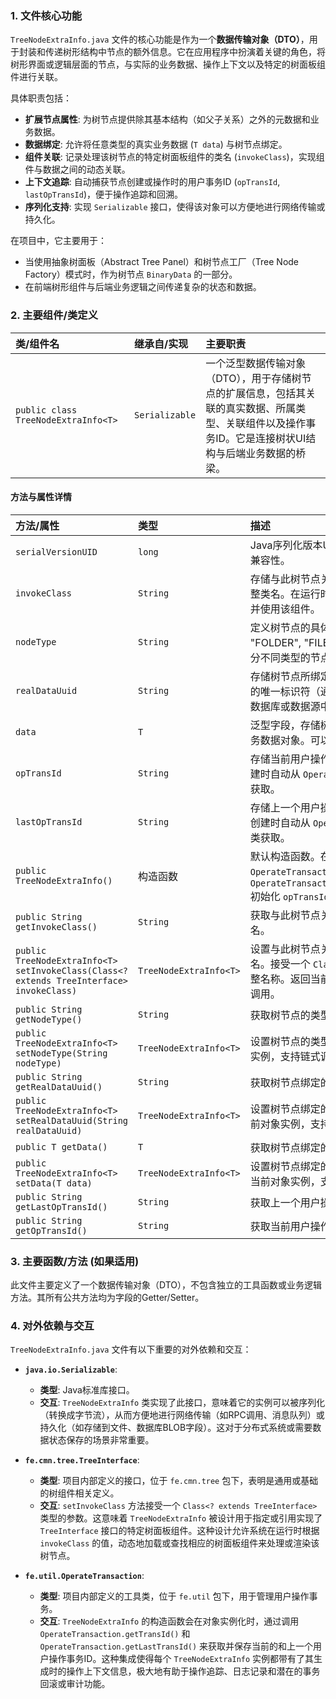 ### 1. 文件核心功能
`TreeNodeExtraInfo.java` 文件的核心功能是作为一个**数据传输对象（DTO）**，用于封装和传递树形结构中节点的额外信息。它在应用程序中扮演着关键的角色，将树形界面或逻辑层面的节点，与实际的业务数据、操作上下文以及特定的树面板组件进行关联。

具体职责包括：
*   **扩展节点属性**: 为树节点提供除其基本结构（如父子关系）之外的元数据和业务数据。
*   **数据绑定**: 允许将任意类型的真实业务数据 (`T data`) 与树节点绑定。
*   **组件关联**: 记录处理该树节点的特定树面板组件的类名 (`invokeClass`)，实现组件与数据之间的动态关联。
*   **上下文追踪**: 自动捕获节点创建或操作时的用户事务ID (`opTransId`, `lastOpTransId`)，便于操作追踪和回溯。
*   **序列化支持**: 实现 `Serializable` 接口，使得该对象可以方便地进行网络传输或持久化。

在项目中，它主要用于：
*   当使用抽象树面板（Abstract Tree Panel）和树节点工厂（Tree Node Factory）模式时，作为树节点 `BinaryData` 的一部分。
*   在前端树形组件与后端业务逻辑之间传递复杂的状态和数据。

### 2. 主要组件/类定义

| 类/组件名 | 继承自/实现 | 主要职责 |
| :--- | :--- | :--- |
| `public class TreeNodeExtraInfo<T>` | `Serializable` | 一个泛型数据传输对象（DTO），用于存储树节点的扩展信息，包括其关联的真实数据、所属类型、关联组件以及操作事务ID。它是连接树状UI结构与后端业务数据的桥梁。 |

#### 方法与属性详情

| 方法/属性 | 类型 | 描述 |
| :--- | :--- | :--- |
| `serialVersionUID` | `long` | Java序列化版本UID，用于版本控制和兼容性。 |
| `invokeClass` | `String` | 存储与此树节点关联的树面板组件的完整类名。在运行时，可能通过反射加载并使用该组件。 |
| `nodeType` | `String` | 定义树节点的具体类型标识符，例如 "FOLDER", "FILE", "USER" 等，用于区分不同类型的节点。 |
| `realDataUuid` | `String` | 存储树节点所绑定的实际业务数据记录的唯一标识符（通常是UUID），用于在数据库或数据源中查找真实数据。 |
| `data` | `T` | 泛型字段，存储树节点所绑定的实际业务数据对象。可以是任何Java对象。 |
| `opTransId` | `String` | 存储当前用户操作的事务ID。在对象创建时自动从 `OperateTransaction` 工具类获取。 |
| `lastOpTransId` | `String` | 存储上一个用户操作的事务ID。在对象创建时自动从 `OperateTransaction` 工具类获取。 |
| `public TreeNodeExtraInfo()` | 构造函数 | 默认构造函数。在实例化时，自动调用 `OperateTransaction.getTransId()` 和 `OperateTransaction.getLastTransId()` 初始化 `opTransId` 和 `lastOpTransId`。 |
| `public String getInvokeClass()` | `String` | 获取与此树节点关联的树面板组件的类名。 |
| `public TreeNodeExtraInfo<T> setInvokeClass(Class<? extends TreeInterface> invokeClass)` | `TreeNodeExtraInfo<T>` | 设置与此树节点关联的树面板组件的类名。接受一个 `Class` 对象，并存储其完整名称。返回当前对象实例，支持链式调用。 |
| `public String getNodeType()` | `String` | 获取树节点的类型标识。 |
| `public TreeNodeExtraInfo<T> setNodeType(String nodeType)` | `TreeNodeExtraInfo<T>` | 设置树节点的类型标识。返回当前对象实例，支持链式调用。 |
| `public String getRealDataUuid()` | `String` | 获取树节点绑定的真实数据ID。 |
| `public TreeNodeExtraInfo<T> setRealDataUuid(String realDataUuid)` | `TreeNodeExtraInfo<T>` | 设置树节点绑定的真实数据ID。返回当前对象实例，支持链式调用。 |
| `public T getData()` | `T` | 获取树节点绑定的真实数据对象。 |
| `public TreeNodeExtraInfo<T> setData(T data)` | `TreeNodeExtraInfo<T>` | 设置树节点绑定的真实数据对象。返回当前对象实例，支持链式调用。 |
| `public String getLastOpTransId()` | `String` | 获取上一个用户操作的事务ID。 |
| `public String getOpTransId()` | `String` | 获取当前用户操作的事务ID。 |

### 3. 主要函数/方法 (如果适用)
此文件主要定义了一个数据传输对象（DTO），不包含独立的工具函数或业务逻辑方法。其所有公共方法均为字段的Getter/Setter。

### 4. 对外依赖与交互
`TreeNodeExtraInfo.java` 文件有以下重要的对外依赖和交互：

*   **`java.io.Serializable`**:
    *   **类型**: Java标准库接口。
    *   **交互**: `TreeNodeExtraInfo` 类实现了此接口，意味着它的实例可以被序列化（转换成字节流），从而方便地进行网络传输（如RPC调用、消息队列）或持久化（如存储到文件、数据库BLOB字段）。这对于分布式系统或需要数据状态保存的场景非常重要。

*   **`fe.cmn.tree.TreeInterface`**:
    *   **类型**: 项目内部定义的接口，位于 `fe.cmn.tree` 包下，表明是通用或基础的树组件相关定义。
    *   **交互**: `setInvokeClass` 方法接受一个 `Class<? extends TreeInterface>` 类型的参数。这意味着 `TreeNodeExtraInfo` 被设计用于指定或引用实现了 `TreeInterface` 接口的特定树面板组件。这种设计允许系统在运行时根据 `invokeClass` 的值，动态地加载或查找相应的树面板组件来处理或渲染该树节点。

*   **`fe.util.OperateTransaction`**:
    *   **类型**: 项目内部定义的工具类，位于 `fe.util` 包下，用于管理用户操作事务。
    *   **交互**: `TreeNodeExtraInfo` 的构造函数会在对象实例化时，通过调用 `OperateTransaction.getTransId()` 和 `OperateTransaction.getLastTransId()` 来获取并保存当前的和上一个用户操作事务ID。这种集成使得每个 `TreeNodeExtraInfo` 实例都带有了其生成时的操作上下文信息，极大地有助于操作追踪、日志记录和潜在的事务回滚或审计功能。

